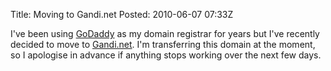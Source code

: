 Title: Moving to Gandi.net
Posted: 2010-06-07 07:33Z

I've been using [GoDaddy][1] as my domain registrar for years but I've recently decided to move to [Gandi.net][2]. I'm transferring this domain at the moment, so I apologise in advance if anything stops working over the next few days. 

  [1]: http://www.godaddy.com/
  [2]: https://www.gandi.net/